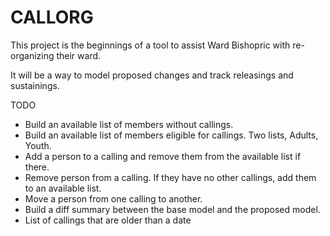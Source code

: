 # CALLORG

This project is the beginnings of a tool to
assist Ward Bishopric with re-organizing their ward.

It will be a way to model proposed changes
and track releasings and sustainings.

TODO

- Build an available list of members without callings.
- Build an available list of members eligible for callings. Two lists, Adults, Youth.
- Add a person to a calling and remove them from the available list if there.
- Remove person from a calling. If they have no other callings, add them to an available list.
- Move a person from one calling to another.
- Build a diff summary between the base model and the proposed model.
- List of callings that are older than a date


